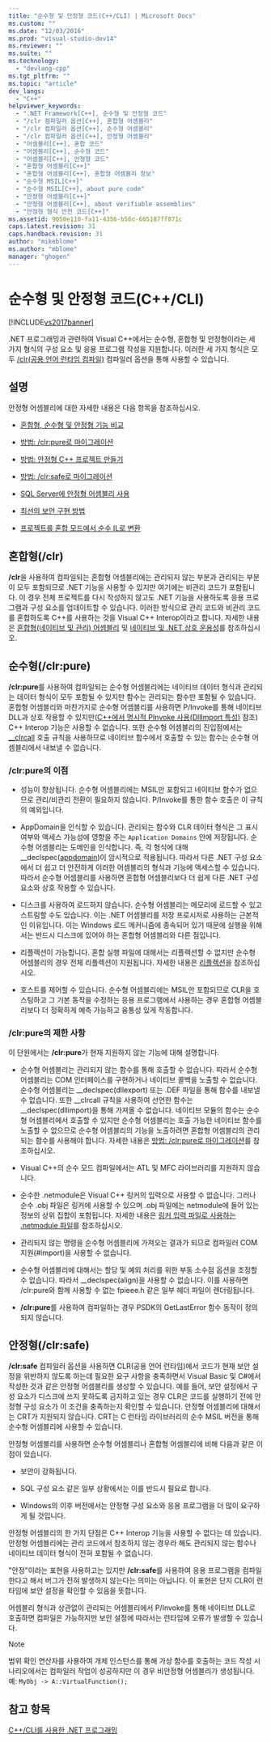 ```yaml
---
title: "순수형 및 안정형 코드(C++/CLI) | Microsoft Docs"
ms.custom: ""
ms.date: "12/03/2016"
ms.prod: "visual-studio-dev14"
ms.reviewer: ""
ms.suite: ""
ms.technology: 
  - "devlang-cpp"
ms.tgt_pltfrm: ""
ms.topic: "article"
dev_langs: 
  - "C++"
helpviewer_keywords: 
  - ".NET Framework[C++], 순수형 및 안정형 코드"
  - "/clr 컴파일러 옵션[C++], 혼합형 어셈블리"
  - "/clr 컴파일러 옵션[C++], 순수형 어셈블리"
  - "/clr 컴파일러 옵션[C++], 안정형 어셈블리"
  - "어셈블리[C++], 혼합 코드"
  - "어셈블리[C++], 순수형 코드"
  - "어셈블리[C++], 안정형 코드"
  - "혼합형 어셈블리[C++]"
  - "혼합형 어셈블리[C++], 혼합형 어셈블리 정보"
  - "순수형 MSIL[C++]"
  - "순수형 MSIL[C++], about pure code"
  - "안정형 어셈블리[C++]"
  - "안정형 어셈블리[C++], about verifiable assemblies"
  - "안정형 형식 안전 코드[C++]"
ms.assetid: 9050e110-fa11-4356-b56c-665187ff871c
caps.latest.revision: 31
caps.handback.revision: 31
author: "mikeblome"
ms.author: "mblome"
manager: "ghogen"
---
```

# 순수형 및 안정형 코드(C++/CLI)
[!INCLUDE[vs2017banner](../assembler/inline/includes/vs2017banner.md)]

.NET 프로그래밍과 관련하여 Visual C\+\+에서는 순수형, 혼합형 및 안정형이라는 세 가지 형식의 구성 요소 및 응용 프로그램 작성을 지원합니다.  이러한 세 가지 형식은 모두 [\/clr\(공용 언어 런타임 컴파일\)](../build/reference/clr-common-language-runtime-compilation.md) 컴파일러 옵션을 통해 사용할 수 있습니다.  
  
## 설명  
 안정형 어셈블리에 대한 자세한 내용은 다음 항목을 참조하십시오.  
  
-   [혼합형, 순수형 및 안정형 기능 비교](../dotnet/mixed-pure-and-verifiable-feature-comparison-cpp-cli.md)  
  
-   [방법: \/clr:pure로 마이그레이션](../dotnet/how-to-migrate-to-clr-pure-cpp-cli.md)  
  
-   [방법: 안정형 C\+\+ 프로젝트 만들기](../dotnet/how-to-create-verifiable-cpp-projects-cpp-cli.md)  
  
-   [방법: \/clr:safe로 마이그레이션](../dotnet/how-to-migrate-to-clr-safe-cpp-cli.md)  
  
-   [SQL Server에 안정형 어셈블리 사용](../dotnet/using-verifiable-assemblies-with-sql-server-cpp-cli.md)  
  
-   [최선의 보안 구현 방법](../top/security-best-practices-for-cpp.md)  
  
-   [프로젝트를 혼합 모드에서 순수 IL로 변환](../dotnet/converting-projects-from-mixed-mode-to-pure-intermediate-language.md)  
  
## 혼합형\(\/clr\)  
 **\/clr**을 사용하여 컴파일되는 혼합형 어셈블리에는 관리되지 않는 부분과 관리되는 부분이 모두 포함되므로 .NET 기능을 사용할 수 있지만 여기에는 비관리 코드가 포함됩니다.  이 경우 전체 프로젝트를 다시 작성하지 않고도 .NET 기능을 사용하도록 응용 프로그램과 구성 요소를 업데이트할 수 있습니다.  이러한 방식으로 관리 코드와 비관리 코드를 혼합하도록 C\+\+를 사용하는 것을 Visual C\+\+ Interop이라고 합니다.  자세한 내용은 [혼합형\(네이티브 및 관리\) 어셈블리](../dotnet/mixed-native-and-managed-assemblies.md) 및 [네이티브 및 .NET 상호 운용성](../dotnet/native-and-dotnet-interoperability.md)를 참조하십시오.  
  
## 순수형\(\/clr:pure\)  
 **\/clr:pure**를 사용하여 컴파일되는 순수형 어셈블리에는 네이티브 데이터 형식과 관리되는 데이터 형식이 모두 포함될 수 있지만 함수는 관리되는 함수만 포함될 수 있습니다.  혼합형 어셈블리와 마찬가지로 순수형 어셈블리를 사용하면 P\/Invoke를 통해 네이티브 DLL과 상호 작용할 수 있지만\([C\+\+에서 명시적 PInvoke 사용\(DllImport 특성\)](../dotnet/using-explicit-pinvoke-in-cpp-dllimport-attribute.md) 참조\) C\+\+ Interop 기능은 사용할 수 없습니다.  또한 순수형 어셈블리의 진입점에서는 [\_\_clrcall](../cpp/clrcall.md) 호출 규칙을 사용하므로 네이티브 함수에서 호출할 수 있는 함수는 순수형 어셈블리에서 내보낼 수 없습니다.  
  
### \/clr:pure의 이점  
  
-   성능이 향상됩니다. 순수형 어셈블리에는 MSIL만 포함되고 네이티브 함수가 없으므로 관리\/비관리 전환이 필요하지 않습니다. P\/Invoke를 통한 함수 호출은 이 규칙의 예외입니다.  
  
-   AppDomain을 인식할 수 있습니다. 관리되는 함수와 CLR 데이터 형식은 그 표시 여부와 액세스 가능성에 영향을 주는 `Application Domains` 안에 저장됩니다.  순수형 어셈블리는 도메인을 인식합니다. 즉, 각 형식에 대해 \_\_declspec\([appdomain](../cpp/appdomain.md)\)이 암시적으로 적용됩니다. 따라서 다른 .NET 구성 요소에서 더 쉽고 더 안전하게 이러한 어셈블리의 형식과 기능에 액세스할 수 있습니다.  따라서 순수형 어셈블리를 사용하면 혼합형 어셈블리보다 더 쉽게 다른 .NET 구성 요소와 상호 작용할 수 있습니다.  
  
-   디스크를 사용하여 로드하지 않습니다. 순수형 어셈블리는 메모리에 로드할 수 있고 스트림할 수도 있습니다.  이는 .NET 어셈블리를 저장 프로시저로 사용하는 근본적인 이유입니다.  이는 Windows 로드 메커니즘에 종속되어 있기 때문에 실행을 위해서는 반드시 디스크에 있어야 하는 혼합형 어셈블리와 다른 점입니다.  
  
-   리플렉션이 가능합니다. 혼합 실행 파일에 대해서는 리플렉션할 수 없지만 순수형 어셈블리의 경우 전체 리플렉션이 지원됩니다.  자세한 내용은 [리플렉션](../dotnet/reflection-cpp-cli.md)을 참조하십시오.  
  
-   호스트를 제어할 수 있습니다. 순수형 어셈블리에는 MSIL만 포함되므로 CLR을 호스팅하고 그 기본 동작을 수정하는 응용 프로그램에서 사용하는 경우 혼합형 어셈블리보다 더 정확하게 예측 가능하고 융통성 있게 작동합니다.  
  
### \/clr:pure의 제한 사항  
 이 단원에서는 **\/clr:pure**가 현재 지원하지 않는 기능에 대해 설명합니다.  
  
-   순수형 어셈블리는 관리되지 않는 함수를 통해 호출할 수 없습니다.  따라서 순수형 어셈블리는 COM 인터페이스를 구현하거나 네이티브 콜백을 노출할 수 없습니다.  순수형 어셈블리는 \_\_declspec\(dllexport\) 또는 .DEF 파일을 통해 함수를 내보낼 수 없습니다.  또한 \_\_clrcall 규칙을 사용하여 선언한 함수는 \_\_declspec\(dllimport\)을 통해 가져올 수 없습니다.  네이티브 모듈의 함수는 순수형 어셈블리에서 호출할 수 있지만 순수형 어셈블리는 호출 가능한 네이티브 함수를 노출할 수 없으므로 순수형 어셈블리의 기능을 노출하려면 혼합형 어셈블리의 관리되는 함수를 사용해야 합니다.  자세한 내용은 [방법: \/clr:pure로 마이그레이션](../dotnet/how-to-migrate-to-clr-pure-cpp-cli.md)를 참조하십시오.  
  
-   Visual C\+\+의 순수 모드 컴파일에서는 ATL 및 MFC 라이브러리를 지원하지 않습니다.  
  
-   순수한 .netmodule은 Visual C\+\+ 링커의 입력으로 사용할 수 없습니다.  그러나 순수 .obj 파일은 링커에 사용할 수 있으며 .obj 파일에는 netmodule에 들어 있는 정보의 상위 집합이 포함됩니다.  자세한 내용은 [링커 입력 파일로 사용하는 .netmodule 파일](../build/reference/netmodule-files-as-linker-input.md)를 참조하십시오.  
  
-   관리되지 않는 명령을 순수형 어셈블리에 가져오는 결과가 되므로 컴파일러 COM 지원\(\#import\)을 사용할 수 없습니다.  
  
-   순수형 어셈블리에 대해서는 할당 및 예외 처리를 위한 부동 소수점 옵션을 조정할 수 없습니다.  따라서 \_\_declspec\(align\)을 사용할 수 없습니다.  이를 사용하면 \/clr:pure와 함께 사용할 수 없는 fpieee.h 같은 일부 헤더 파일이 렌더링됩니다.  
  
-   **\/clr:pure**를 사용하여 컴파일하는 경우 PSDK의 GetLastError 함수 동작이 정의되지 않습니다.  
  
## 안정형\(\/clr:safe\)  
 **\/clr:safe** 컴파일러 옵션을 사용하면 CLR\(공용 언어 런타임\)에서 코드가 현재 보안 설정을 위반하지 않도록 하는데 필요한 요구 사항을 충족하면서 Visual Basic 및 C\#에서 작성한 것과 같은 안정형 어셈블리를 생성할 수 있습니다.  예를 들어, 보안 설정에서 구성 요소가 디스크에 쓰지 못하도록 금지하고 있는 경우 CLR은 코드를 실행하기 전에 안정형 구성 요소가 이 조건을 충족하는지 확인할 수 있습니다.  안정형 어셈블리에 대해서는 CRT가 지원되지 않습니다. CRT는 C 런타임 라이브러리의 순수 MSIL 버전을 통해 순수형 어셈블리에 사용할 수 있습니다.  
  
 안정형 어셈블리를 사용하면 순수형 어셈블리나 혼합형 어셈블리에 비해 다음과 같은 이점이 있습니다.  
  
-   보안이 강화됩니다.  
  
-   SQL 구성 요소 같은 일부 상황에서는 이를 반드시 필요로 합니다.  
  
-   Windows의 이후 버전에서는 안정형 구성 요소와 응용 프로그램을 더 많이 요구하게 될 것입니다.  
  
 안정형 어셈블리의 한 가지 단점은 C\+\+ Interop 기능을 사용할 수 없다는 데 있습니다.  안정형 어셈블리에는 관리 코드에서 참조하지 않는 경우라 해도 관리되지 않는 함수나 네이티브 데이터 형식이 전혀 포함될 수 없습니다.  
  
 "안정"이라는 표현을 사용하고는 있지만 **\/clr:safe**를 사용하여 응용 프로그램을 컴파일한다고 해서 버그가 전혀 발생하지 않는다는 의미는 아닙니다. 이 표현은 단지 CLR이 런타임에 보안 설정을 확인할 수 있음을 뜻합니다.  
  
 어셈블리 형식과 상관없이 관리되는 어셈블리에서 P\/Invoke를 통해 네이티브 DLL로 호출하면 컴파일은 가능하지만 보안 설정에 따라서는 런타임에 오류가 발생할 수 있습니다.  
  
> [!NOTE]
>  범위 확인 연산자를 사용하여 개체 인스턴스를 통해 가상 함수를 호출하는 코드 작성 시나리오에서는 컴파일러 작업이 성공하지만 이 경우 비안정형 어셈블리가 생성됩니다.  예: `MyObj -> A::VirtualFunction();`  
  
## 참고 항목  
 [C\+\+\/CLI를 사용한 .NET 프로그래밍](../dotnet/dotnet-programming-with-cpp-cli-visual-cpp.md)